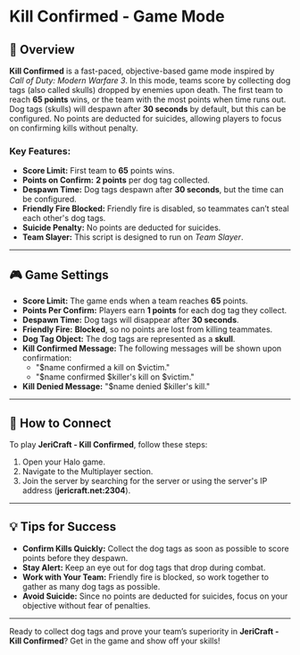 # Kill Confirmed - Game Mode

## 📝 Overview

**Kill Confirmed** is a fast-paced, objective-based game mode inspired by *Call of Duty: Modern Warfare 3*. In this mode, teams score by collecting dog tags (also called skulls) dropped by enemies upon death. The first team to reach **65 points** wins, or the team with the most points when time runs out. Dog tags (skulls) will despawn after **30 seconds** by default, but this can be configured. No points are deducted for suicides, allowing players to focus on confirming kills without penalty.

### Key Features:
- **Score Limit:** First team to **65** points wins.
- **Points on Confirm:** **2 points** per dog tag collected.
- **Despawn Time:** Dog tags despawn after **30 seconds**, but the time can be configured.
- **Friendly Fire Blocked:** Friendly fire is disabled, so teammates can’t steal each other's dog tags.
- **Suicide Penalty:** No points are deducted for suicides.
- **Team Slayer:** This script is designed to run on *Team Slayer*.

---

## 🎮 Game Settings

- **Score Limit:** The game ends when a team reaches **65** points.
- **Points Per Confirm:** Players earn **1 points** for each dog tag they collect.
- **Despawn Time:** Dog tags will disappear after **30 seconds**.
- **Friendly Fire:** **Blocked**, so no points are lost from killing teammates.
- **Dog Tag Object:** The dog tags are represented as a **skull**.
- **Kill Confirmed Message:** The following messages will be shown upon confirmation:
    - "$name confirmed a kill on $victim."
    - "$name confirmed $killer's kill on $victim."
- **Kill Denied Message:** "$name denied $killer's kill."

---

## 📡 How to Connect

To play **JeriCraft - Kill Confirmed**, follow these steps:

1. Open your Halo game.
2. Navigate to the Multiplayer section.
3. Join the server by searching for the server or using the server's IP address (**jericraft.net:2304**).

---

## 💡 Tips for Success

- **Confirm Kills Quickly:** Collect the dog tags as soon as possible to score points before they despawn.
- **Stay Alert:** Keep an eye out for dog tags that drop during combat.
- **Work with Your Team:** Friendly fire is blocked, so work together to gather as many dog tags as possible.
- **Avoid Suicide:** Since no points are deducted for suicides, focus on your objective without fear of penalties.

---

Ready to collect dog tags and prove your team’s superiority in **JeriCraft - Kill Confirmed**? Get in the game and show off your skills!

